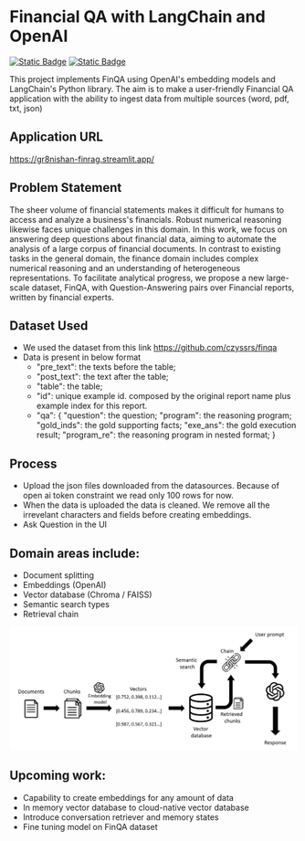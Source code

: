 # Financial QA with LangChain and OpenAI 
<a href="https://github.com/sienlonglim/LangChain"><img alt="Static Badge" src="https://img.shields.io/badge/github-black?style=flat-square&logo=github"></a> 
<a href="https://document-query-bot.streamlit.app/"><img alt="Static Badge" src="https://img.shields.io/badge/Streamlit%20App-red?style=flat-square&logo=streamlit&labelColor=white"></a> 

This project implements FinQA using OpenAI's embedding models and LangChain's Python library.  The aim is to make a user-friendly Financial QA application with the ability to ingest data from multiple sources (word, pdf, txt, json)

## Application URL
https://gr8nishan-finrag.streamlit.app/

## Problem Statement

The sheer volume of financial statements makes it difficult for humans to access and analyze a business's financials. Robust numerical reasoning likewise faces unique challenges in this domain. In this work, we focus on answering deep questions about financial data, aiming to automate the analysis of a large corpus of financial documents. In contrast to existing tasks in the general domain, the finance domain includes complex numerical reasoning and an understanding of heterogeneous representations. To facilitate analytical progress, we propose a new large-scale dataset, FinQA, with Question-Answering pairs over Financial reports, written by financial experts.

## Dataset Used

- We used the dataset from this link
  https://github.com/czyssrs/finqa
- Data is present in below format
  - "pre_text": the texts before the table;
  - "post_text": the text after the table;
  - "table": the table;
  - "id": unique example id. composed by the original report name plus example index for this report.
  - "qa": {
    "question": the question;
     "program": the reasoning program;
     "gold_inds": the gold supporting facts;
     "exe_ans": the gold execution result;
     "program_re": the reasoning program in nested format;
  }

## Process
- Upload the json files downloaded from the datasources. Because of open ai token constraint we read only 100 rows for now.
- When the data is uploaded the data is cleaned. We remove all the irrevelant characters and fields before creating embeddings.
- Ask Question in the UI

## Domain areas include:
- Document splitting
- Embeddings (OpenAI)
- Vector database (Chroma / FAISS)
- Semantic search types
- Retrieval chain

![Screenshot](images/framework.png)

## Upcoming work:
- Capability to create embeddings for any amount of data 
- In memory vector database to cloud-native vector database
- Introduce conversation retriever and memory states
- Fine tuning model on FinQA dataset




